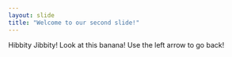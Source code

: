 ```yaml
---
layout: slide
title: "Welcome to our second slide!"
---
```

Hibbity Jibbity!  Look at this banana!
Use the left arrow to go back!
